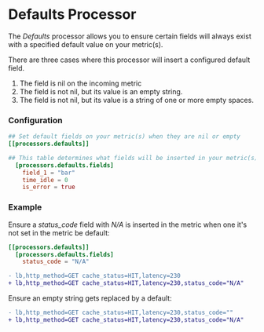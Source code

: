 # Defaults Processor

The *Defaults* processor allows you to ensure certain fields will always exist with a specified default value on your metric(s).

There are three cases where this processor will insert a configured default field.

1. The field is nil on the incoming metric
1. The field is not nil, but its value is an empty string.
1. The field is not nil, but its value is a string of one or more empty spaces.
    
### Configuration
```toml
## Set default fields on your metric(s) when they are nil or empty
[[processors.defaults]]

## This table determines what fields will be inserted in your metric(s)
  [processors.defaults.fields]
    field_1 = "bar"
    time_idle = 0
    is_error = true
```

### Example
Ensure a _status\_code_ field with _N/A_ is inserted in the metric when one it's not set in the metric be default:

```toml
[[processors.defaults]]
  [processors.defaults.fields]
    status_code = "N/A"
```

```diff
- lb,http_method=GET cache_status=HIT,latency=230
+ lb,http_method=GET cache_status=HIT,latency=230,status_code="N/A"
```

Ensure an empty string gets replaced by a default:

```diff
- lb,http_method=GET cache_status=HIT,latency=230,status_code=""
+ lb,http_method=GET cache_status=HIT,latency=230,status_code="N/A"
```
